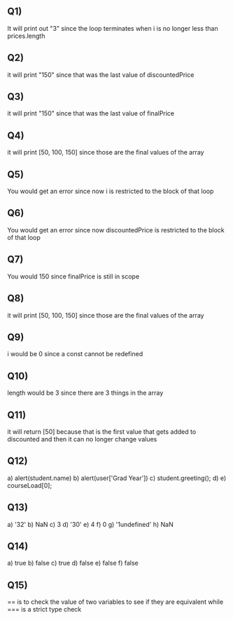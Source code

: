 ## Q1)
It will print out "3" since the loop terminates when i is no longer less than prices.length

## Q2)
it will print "150" since that was the last value of discountedPrice

## Q3)
it will print "150" since that was the last value of finalPrice

## Q4)
it will print [50, 100, 150] since those are the final values of the array


## Q5)
You would get an error since now i is restricted to the block of that loop

## Q6)
You would get an error since now discountedPrice is restricted to the block of that loop

## Q7)
You would 150 since finalPrice is still in scope

## Q8)
it will print [50, 100, 150] since those are the final values of the array

## Q9)
i would be 0 since a const cannot be redefined

## Q10)
length would be 3 since there are 3 things in the array

## Q11)
it will return [50] because that is the first value that gets added to discounted and then it can no longer change values 

## Q12)
a) alert(student.name)
b) alert(user['Grad Year'])
c) student.greeting();
d)
e) courseLoad[0];

## Q13)
a) '32'
b) NaN
c) 3
d) '30'
e) 4
f) 0
g) '1undefined'
h) NaN

## Q14)
a) true
b) false
c) true
d) false 
e) false
f) false

## Q15)
== is to check the value of two variables to see if they are equivalent while === is a strict type check
